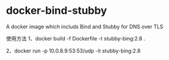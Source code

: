 # docker-bind-stubby
A docker image which includs Bind and Stubby for DNS over TLS

使用方法
1、docker build -f Dockerfile -t stubby-bing:2.8 .

2、docker run -p 10.0.8.9:53:53/udp -it stubby-bing:2.8
